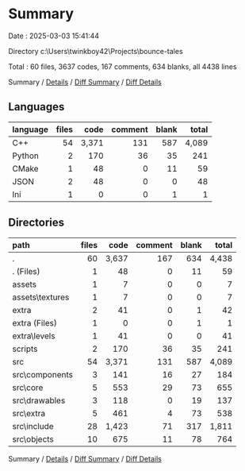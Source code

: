 # Summary

Date : 2025-03-03 15:41:44

Directory c:\\Users\\twinkboy42\\Projects\\bounce-tales

Total : 60 files,  3637 codes, 167 comments, 634 blanks, all 4438 lines

Summary / [Details](details.md) / [Diff Summary](diff.md) / [Diff Details](diff-details.md)

## Languages
| language | files | code | comment | blank | total |
| :--- | ---: | ---: | ---: | ---: | ---: |
| C++ | 54 | 3,371 | 131 | 587 | 4,089 |
| Python | 2 | 170 | 36 | 35 | 241 |
| CMake | 1 | 48 | 0 | 11 | 59 |
| JSON | 2 | 48 | 0 | 0 | 48 |
| Ini | 1 | 0 | 0 | 1 | 1 |

## Directories
| path | files | code | comment | blank | total |
| :--- | ---: | ---: | ---: | ---: | ---: |
| . | 60 | 3,637 | 167 | 634 | 4,438 |
| . (Files) | 1 | 48 | 0 | 11 | 59 |
| assets | 1 | 7 | 0 | 0 | 7 |
| assets\\textures | 1 | 7 | 0 | 0 | 7 |
| extra | 2 | 41 | 0 | 1 | 42 |
| extra (Files) | 1 | 0 | 0 | 1 | 1 |
| extra\\levels | 1 | 41 | 0 | 0 | 41 |
| scripts | 2 | 170 | 36 | 35 | 241 |
| src | 54 | 3,371 | 131 | 587 | 4,089 |
| src\\components | 3 | 141 | 16 | 27 | 184 |
| src\\core | 5 | 553 | 29 | 73 | 655 |
| src\\drawables | 3 | 118 | 0 | 19 | 137 |
| src\\extra | 5 | 461 | 4 | 73 | 538 |
| src\\include | 28 | 1,423 | 71 | 317 | 1,811 |
| src\\objects | 10 | 675 | 11 | 78 | 764 |

Summary / [Details](details.md) / [Diff Summary](diff.md) / [Diff Details](diff-details.md)